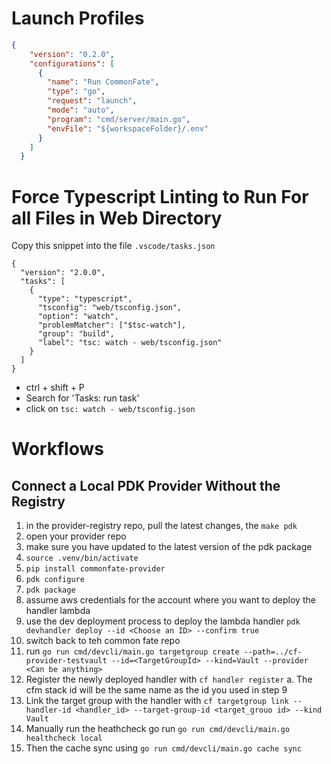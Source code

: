 # Launch Profiles

```json
{
    "version": "0.2.0",
    "configurations": [
      {
        "name": "Run CommonFate",
        "type": "go",
        "request": "launch",
        "mode": "auto",
        "program": "cmd/server/main.go",
        "envFile": "${workspaceFolder}/.env"
      }
    ]
  }

```


# Force Typescript Linting to Run For all Files in Web Directory

Copy this snippet into the file `.vscode/tasks.json`

```
{
  "version": "2.0.0",
  "tasks": [
    {
      "type": "typescript",
      "tsconfig": "web/tsconfig.json",
      "option": "watch",
      "problemMatcher": ["$tsc-watch"],
      "group": "build",
      "label": "tsc: watch - web/tsconfig.json"
    }
  ]
}

```
- ctrl + shift + P 
- Search for 'Tasks: run task'
- click on `tsc: watch - web/tsconfig.json`


# Workflows

## Connect a Local PDK Provider Without the Registry

1. in the provider-registry repo, pull the latest changes, the `make pdk`
2. open your provider repo
3. make sure you have updated to the latest version of the pdk package 
4. `source .venv/bin/activate`
5. `pip install commonfate-provider`
6. `pdk configure`
7. `pdk package`
8. assume aws credentials for the account where you want to deploy the handler lambda
9. use the dev deployment process to deploy the lambda handler `pdk devhandler deploy --id <Choose an ID> --confirm true` 
10. switch back to teh common fate repo
11. run `go run cmd/devcli/main.go targetgroup create --path=../cf-provider-testvault --id=<TargetGroupId> --kind=Vault --provider <Can be anything>`
12. Register the newly deployed handler with `cf handler register`
    a. The cfm stack id will be the same name as the id you used in step 9
13. Link the target group with the handler with `cf targetgroup link --handler-id <handler_id> --target-group-id <target_grouo id> --kind Vault`
14. Manually run the heathcheck go run `go run cmd/devcli/main.go healthcheck local`
15. Then the cache sync using `go run cmd/devcli/main.go cache sync`